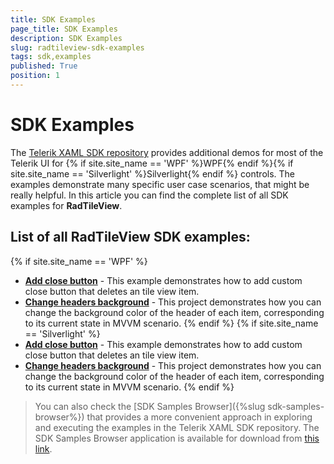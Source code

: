 ```yaml
---
title: SDK Examples
page_title: SDK Examples
description: SDK Examples
slug: radtileview-sdk-examples
tags: sdk,examples
published: True
position: 1
---
```


# SDK Examples

The [Telerik XAML SDK repository](https://github.com/telerik/xaml-sdk/tree/master/) provides additional demos for most of the Telerik UI for {% if site.site_name == 'WPF' %}WPF{% endif %}{% if site.site_name == 'Silverlight' %}Silverlight{% endif %} controls. The examples demonstrate many specific user case scenarios, that might be really helpful. In this article you can find the complete list of all SDK examples for __RadTileView__.

## List of all RadTileView SDK examples:

{% if site.site_name == 'WPF' %}

* __[Add close button](https://github.com/telerik/xaml-sdk/tree/master/TileView/AddCloseButton)__ - This example demonstrates how to add custom close button that deletes an tile view item.
* __[Change headers background](https://github.com/telerik/xaml-sdk/tree/master/TileView/ChangeHeadersBackground)__ - This project demonstrates how you can change the background color of the header of each item, corresponding to its current state in MVVM scenario.
{% endif %}
{% if site.site_name == 'Silverlight' %}
* __[Add close button](https://github.com/telerik/xaml-sdk/tree/master/TileView/AddCloseButton)__ - This example demonstrates how to add custom close button that deletes an tile view item.
* __[Change headers background](https://github.com/telerik/xaml-sdk/tree/master/TileView/ChangeHeadersBackground)__ - This project demonstrates how you can change the background color of the header of each item, corresponding to its current state in MVVM scenario.
{% endif %}

>You can also check the [SDK Samples Browser]({%slug sdk-samples-browser%}) that provides a more convenient approach in exploring and executing the examples in the Telerik XAML SDK repository. The SDK Samples Browser application is available for download from [this link](http://demos.telerik.com/xaml-sdkbrowser/).